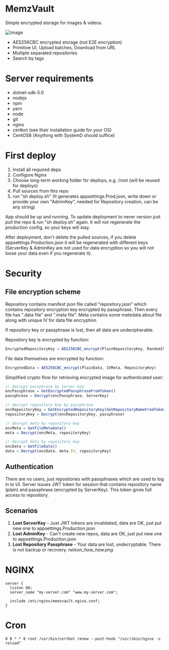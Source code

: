 # MemzVault

Simple encrypted storage for images & videos.

![image](https://user-images.githubusercontent.com/6241657/111897333-a1e9b780-8a1f-11eb-9b48-7b615d7175c1.png)

- AES256CBC encrypted storage (not E2E encryption)
- Primitive UI, Upload batches, Download from URL
- Multiple separated repositories
- Search by tags

# Server requirements
- dotnet-sdk-5.0
- nodejs
- npm
- yarn
- node
- git
- nginx
- certbot (see their installation guide for your OS)
- CentOS8 (Anything with SystemD should suffice)

# First deploy
1. Install all required deps
2. Configure Nginx
3. Choose long-term working folder for deploys, e.g. /root (will be reused for deploys)
4. Pull sources from this repo
5. run "sh deploy.sh" (It generates appsettings.Prod.json, write down or provide your own "AdminKey", needed for Repository creation, can be any string)


App should be up and running. To update deployment to never version just pull the repo & run "sh deploy.sh" again. It will not regenerate the production config, so your keys will stay.

After deployment, don't delete the pulled sources, if you delete appsettings.Production.json it will be regenerated with different keys (ServerKey & AdminKey are not used for data encryption so you will not loose your data even if you regenerate it).

# Security
## File encryption scheme
Repository contains manifest json file called "repository.json" which contains repository encryption key encrypted by passphrase.
Then every file has ".data file" and ".meta file". Meta contains some metedata about file along with unique IV for data file encryption.

If repository key or passphrase is lost, then all data are undecipherable.

Repository key is encrypted by function:
```js
EncryptedRepositoryKey = AES256CBC_encrypt(PlainRepositoryKey, RandomIV, Passphrase)
```

File data themselves are encrypted by function:
```js
EncryptedData = AES256CBC_encrypt(PlainData, IVMeta, RepositoryKey)
```

Simplified crypto flow for retrieving encrypted image for authenticated user:
```js
// decrypt passphrase by server key
encPassphrase = GetEncryptedPassphraseFromToken()
passphrase = Decrypt(encPassphrase, ServerKey)

// decrypt repository key by passphrase
encRepositoryKey = GetEncryptedRepositoryKey(GetRepositoryNameFromToken())
repositoryKey = Decrypt(encRepositoryKey, passphrase)

// decrypt meta by repository key
encMeta = GetFileMetadata()
meta = Decrypt(encMeta, repositoryKey)

// decrypt data by repository key
encData = GetFileData()
data = Decrypt(encData, meta.IV, repositoryKey)
```

## Authentication
There are no users, just repositories with passphrases which are used to log in to UI.
Server issues JWT token for session that contains repository name (plain) and passphrase (encrypted by ServerKey). 
This token gives full access to repository.

## Scenarios
1. **Lost ServerKey** - Just JWT tokens are invalidated, data are OK, just put new one to appsettings.Production.json
2. **Lost AdminKey** - Can't create new repos, data are OK, just put new one to appsettings.Production.json
3. **Lost Repository Passphrase** - Your data are lost, undecryptable. There is not backup or recovery. *nelson_haw_haw.png*

# NGINX

```nginx
server {
  listen 80;
  server_name "my-server.com" "www.my-server.com";

  include /etc/nginx/memzvault.nginx.conf;
}
```

# Cron

```
0 0 * * 0 root /usr/bin/certbot renew --post-hook "/usr/sbin/nginx -s reload"
```
